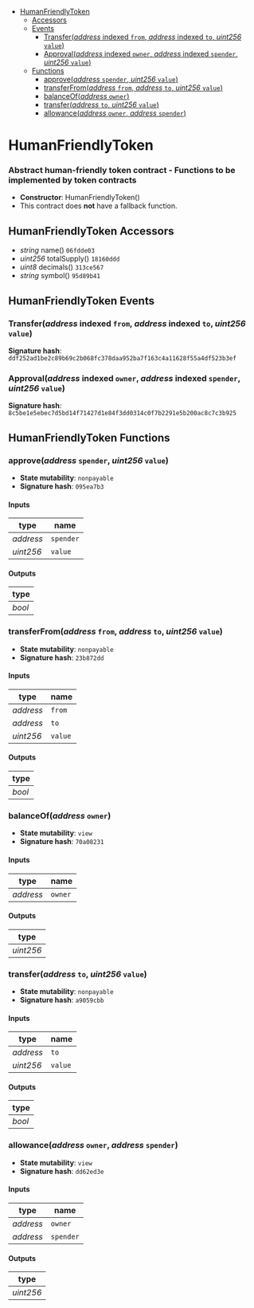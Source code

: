 * [HumanFriendlyToken](#humanfriendlytoken)
  * [Accessors](#humanfriendlytoken-accessors)
  * [Events](#humanfriendlytoken-events)
    * [Transfer(*address* indexed `from`, *address* indexed `to`, *uint256* `value`)](#transferaddress-indexed-from-address-indexed-to-uint256-value)
    * [Approval(*address* indexed `owner`, *address* indexed `spender`, *uint256* `value`)](#approvaladdress-indexed-owner-address-indexed-spender-uint256-value)
  * [Functions](#humanfriendlytoken-functions)
    * [approve(*address* `spender`, *uint256* `value`)](#approveaddress-spender-uint256-value)
    * [transferFrom(*address* `from`, *address* `to`, *uint256* `value`)](#transferfromaddress-from-address-to-uint256-value)
    * [balanceOf(*address* `owner`)](#balanceofaddress-owner)
    * [transfer(*address* `to`, *uint256* `value`)](#transferaddress-to-uint256-value)
    * [allowance(*address* `owner`, *address* `spender`)](#allowanceaddress-owner-address-spender)

# HumanFriendlyToken

### Abstract human-friendly token contract - Functions to be implemented by token contracts

- **Constructor**: HumanFriendlyToken()
- This contract does **not** have a fallback function.

## HumanFriendlyToken Accessors

* *string* name() `06fdde03`
* *uint256* totalSupply() `18160ddd`
* *uint8* decimals() `313ce567`
* *string* symbol() `95d89b41`

## HumanFriendlyToken Events

### Transfer(*address* indexed `from`, *address* indexed `to`, *uint256* `value`)

**Signature hash**: `ddf252ad1be2c89b69c2b068fc378daa952ba7f163c4a11628f55a4df523b3ef`

### Approval(*address* indexed `owner`, *address* indexed `spender`, *uint256* `value`)

**Signature hash**: `8c5be1e5ebec7d5bd14f71427d1e84f3dd0314c0f7b2291e5b200ac8c7c3b925`

## HumanFriendlyToken Functions

### approve(*address* `spender`, *uint256* `value`)

- **State mutability**: `nonpayable`
- **Signature hash**: `095ea7b3`

#### Inputs

| type      | name      |
| --------- | --------- |
| *address* | `spender` |
| *uint256* | `value`   |

#### Outputs

| type   |
| ------ |
| *bool* |

### transferFrom(*address* `from`, *address* `to`, *uint256* `value`)

- **State mutability**: `nonpayable`
- **Signature hash**: `23b872dd`

#### Inputs

| type      | name    |
| --------- | ------- |
| *address* | `from`  |
| *address* | `to`    |
| *uint256* | `value` |

#### Outputs

| type   |
| ------ |
| *bool* |

### balanceOf(*address* `owner`)

- **State mutability**: `view`
- **Signature hash**: `70a08231`

#### Inputs

| type      | name    |
| --------- | ------- |
| *address* | `owner` |

#### Outputs

| type      |
| --------- |
| *uint256* |

### transfer(*address* `to`, *uint256* `value`)

- **State mutability**: `nonpayable`
- **Signature hash**: `a9059cbb`

#### Inputs

| type      | name    |
| --------- | ------- |
| *address* | `to`    |
| *uint256* | `value` |

#### Outputs

| type   |
| ------ |
| *bool* |

### allowance(*address* `owner`, *address* `spender`)

- **State mutability**: `view`
- **Signature hash**: `dd62ed3e`

#### Inputs

| type      | name      |
| --------- | --------- |
| *address* | `owner`   |
| *address* | `spender` |

#### Outputs

| type      |
| --------- |
| *uint256* |
